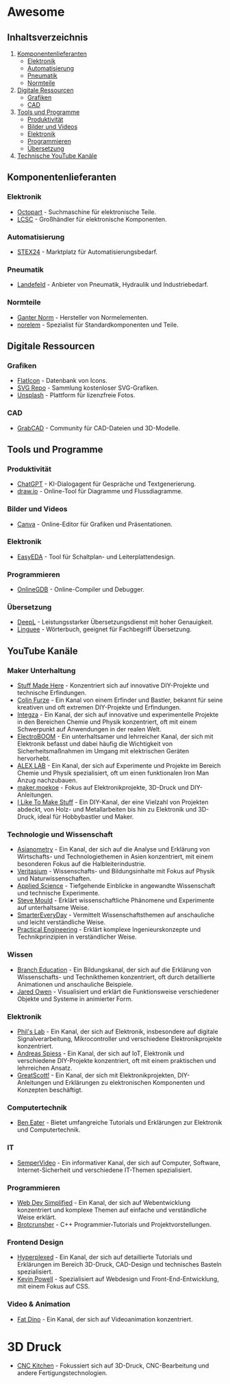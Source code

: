 # Awesome

## Inhaltsverzeichnis
1. [Komponentenlieferanten](#komponentenlieferanten)
   - [Elektronik](#elektronik)
   - [Automatisierung](#automatisierung)
   - [Pneumatik](#pneumatik)
   - [Normteile](#normteile)
2. [Digitale Ressourcen](#digitale-ressourcen)
   - [Grafiken](#grafiken)
   - [CAD](#cad)
3. [Tools und Programme](#tools-und-programme)
   - [Produktivität](#produktivität)
   - [Bilder und Videos](#bilder-und-videos)
   - [Elektronik](#elektronik-1)
   - [Programmieren](#programmieren)
   - [Übersetzung](#übersetzung)
4. [Technische YouTube Kanäle](#youtube-kanäle)

## Komponentenlieferanten

### Elektronik
- [Octopart](https://octopart.com/) - Suchmaschine für elektronische Teile.
- [LCSC](https://lcsc.com/) - Großhändler für elektronische Komponenten.

### Automatisierung
- [STEX24](https://www.stex24.com/) - Marktplatz für Automatisierungsbedarf.

### Pneumatik
- [Landefeld](https://www.landefeld.de/) - Anbieter von Pneumatik, Hydraulik und Industriebedarf.

### Normteile
- [Ganter Norm](https://www.ganternorm.com/) - Hersteller von Normelementen.
- [norelem](https://www.norelem.de/) - Spezialist für Standardkomponenten und Teile.

## Digitale Ressourcen

### Grafiken
- [FlatIcon](https://www.flaticon.com/) - Datenbank von Icons.
- [SVG Repo](https://www.svgrepo.com/) - Sammlung kostenloser SVG-Grafiken.
- [Unsplash](https://unsplash.com/) - Plattform für lizenzfreie Fotos.

### CAD 
- [GrabCAD](https://grabcad.com/) - Community für CAD-Dateien und 3D-Modelle.

## Tools und Programme

### Produktivität
- [ChatGPT](https://openai.com/chatgpt/) - KI-Dialogagent für Gespräche und Textgenerierung.
- [draw.io](https://www.diagrams.net/) - Online-Tool für Diagramme und Flussdiagramme.

### Bilder und Videos 
- [Canva](https://www.canva.com/) - Online-Editor für Grafiken und Präsentationen.

### Elektronik
- [EasyEDA](https://easyeda.com/) - Tool für Schaltplan- und Leiterplattendesign.

### Programmieren
- [OnlineGDB](https://www.onlinegdb.com/) - Online-Compiler und Debugger.

### Übersetzung
- [DeepL](https://www.deepl.com/) - Leistungsstarker Übersetzungsdienst mit hoher Genauigkeit.
- [Linguee](https://www.linguee.com/) - Wörterbuch, geeignet für Fachbegriff Übersetzung. 

## YouTube Kanäle

### Maker Unterhaltung
- [Stuff Made Here](https://www.youtube.com/c/StuffMadeHere) - Konzentriert sich auf innovative DIY-Projekte und technische Erfindungen.
- [Colin Furze](https://www.youtube.com/user/colinfurze) - Ein Kanal von einem Erfinder und Bastler, bekannt für seine kreativen und oft extremen DIY-Projekte und Erfindungen.
- [Integza](https://www.youtube.com/c/Integza) - Ein Kanal, der sich auf innovative und experimentelle Projekte in den Bereichen Chemie und Physik konzentriert, oft mit einem Schwerpunkt auf Anwendungen in der realen Welt.
- [ElectroBOOM](https://www.youtube.com/user/msadaghd) - Ein unterhaltsamer und lehrreicher Kanal, der sich mit Elektronik befasst und dabei häufig die Wichtigkeit von Sicherheitsmaßnahmen im Umgang mit elektrischen Geräten hervorhebt.
- [ALEX LAB](https://www.youtube.com/c/AlexLab) - Ein Kanal, der sich auf Experimente und Projekte im Bereich Chemie und Physik spezialisiert, oft um einen funktionalen Iron Man Anzug nachzubauen.
- [maker.moekoe](https://www.youtube.com/c/makermoekoe) - Fokus auf Elektronikprojekte, 3D-Druck und DIY-Anleitungen.
- [I Like To Make Stuff](https://www.youtube.com/user/iliketomakestuffcom) - Ein DIY-Kanal, der eine Vielzahl von Projekten abdeckt, von Holz- und Metallarbeiten bis hin zu Elektronik und 3D-Druck, ideal für Hobbybastler und Maker.

### Technologie und Wissenschaft
- [Asianometry](https://www.youtube.com/c/Asianometry) - Ein Kanal, der sich auf die Analyse und Erklärung von Wirtschafts- und Technologiethemen in Asien konzentriert, mit einem besonderen Fokus auf die Halbleiterindustrie.
- [Veritasium](https://www.youtube.com/user/1veritasium) - Wissenschafts- und Bildungsinhalte mit Fokus auf Physik und Naturwissenschaften.
- [Applied Science](https://www.youtube.com/user/bkraz333) - Tiefgehende Einblicke in angewandte Wissenschaft und technische Experimente.
- [Steve Mould](https://www.youtube.com/user/steventhebrave) - Erklärt wissenschaftliche Phänomene und Experimente auf unterhaltsame Weise.
- [SmarterEveryDay](https://www.youtube.com/user/destinws2) - Vermittelt Wissenschaftsthemen auf anschauliche und leicht verständliche Weise.
- [Practical Engineering](https://www.youtube.com/c/PracticalEngineering) - Erklärt komplexe Ingenieurskonzepte und Technikprinzipien in verständlicher Weise.

### Wissen
- [Branch Education](https://www.youtube.com/c/BranchEducation) - Ein Bildungskanal, der sich auf die Erklärung von Wissenschafts- und Technikthemen konzentriert, oft durch detaillierte Animationen und anschauliche Beispiele.
- [Jared Owen](https://www.youtube.com/c/JaredOwen) - Visualisiert und erklärt die Funktionsweise verschiedener Objekte und Systeme in animierter Form.

### Elektronik
- [Phil's Lab](https://www.youtube.com/c/PhilsLab) - Ein Kanal, der sich auf Elektronik, insbesondere auf digitale Signalverarbeitung, Mikrocontroller und verschiedene Elektronikprojekte konzentriert.
- [Andreas Spiess](https://www.youtube.com/channel/UCu7_D0o48KbfhpEohoP7YSQ) - Ein Kanal, der sich auf IoT, Elektronik und verschiedene DIY-Projekte konzentriert, oft mit einem praktischen und lehrreichen Ansatz.
- [GreatScott!](https://www.youtube.com/user/greatscottlab) - Ein Kanal, der sich mit Elektronikprojekten, DIY-Anleitungen und Erklärungen zu elektronischen Komponenten und Konzepten beschäftigt.

### Computertechnik
- [Ben Eater](https://www.youtube.com/user/eaterbc) - Bietet umfangreiche Tutorials und Erklärungen zur Elektronik und Computertechnik.

### IT
- [SemperVideo](https://www.youtube.com/user/SemperVideo) - Ein informativer Kanal, der sich auf Computer, Software, Internet-Sicherheit und verschiedene IT-Themen spezialisiert.

### Programmieren
- [Web Dev Simplified](https://www.youtube.com/channel/UCFbNIlppjAuEX4znoulh0Cw) - Ein Kanal, der sich auf Webentwicklung konzentriert und komplexe Themen auf einfache und verständliche Weise erklärt.
- [Brotcrunsher](https://www.youtube.com/c/Brotcrunsher) - C++ Programmier-Tutorials und Projektvorstellungen.

### Frontend Design 
- [Hyperplexed](https://www.youtube.com/c/Hyperplexed) - Ein Kanal, der sich auf detaillierte Tutorials und Erklärungen im Bereich 3D-Druck, CAD-Design und technisches Basteln spezialisiert.
- [Kevin Powell](https://www.youtube.com/user/KepowOb) - Spezialisiert auf Webdesign und Front-End-Entwicklung, mit einem Fokus auf CSS.

### Video & Animation
- [Fat Dino](https://www.youtube.com/c/FatDino) - Ein Kanal, der sich auf Videoanimation konzentriert.

# 3D Druck
- [CNC Kitchen](https://www.youtube.com/c/CNCKitchen) - Fokussiert sich auf 3D-Druck, CNC-Bearbeitung und andere Fertigungstechnologien.

